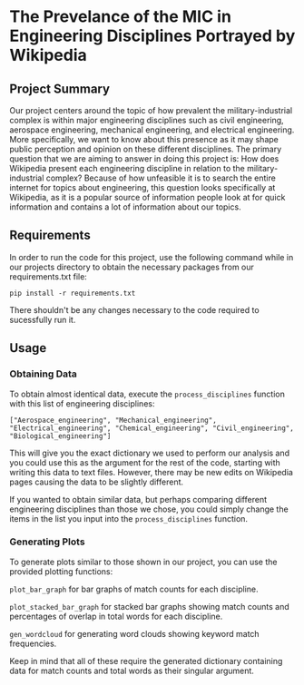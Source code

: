 # The Prevelance of the MIC in Engineering Disciplines Portrayed by Wikipedia

## Project Summary
Our project centers around the topic of how prevalent the military-industrial 
complex is within major engineering disciplines such as civil engineering, 
aerospace engineering, mechanical engineering, and electrical engineering. More
specifically, we want to know about this presence as it may shape public perception 
and opinion on these different disciplines. The primary question that we are aiming
to answer in doing this project is: How does Wikipedia present each engineering 
discipline in relation to the military-industrial complex? Because of how unfeasible 
it is to search the entire internet for topics about engineering, this question looks
specifically at Wikipedia, as it is a popular source of information people look at for
quick information and contains a lot of information about our topics.

## Requirements
In order to run the code for this project, use the following command while in our projects
directory to obtain the necessary packages from our requirements.txt file:

`pip install -r requirements.txt`

There shouldn't be any changes necessary to the code required to sucessfully run it.

## Usage
### Obtaining Data
To obtain almost identical data, execute the `process_disciplines` function with this list of 
engineering disciplines:

`["Aerospace_engineering", "Mechanical_engineering", "Electrical_engineering",
"Chemical_engineering", "Civil_engineering", "Biological_engineering"]`

This will give you the exact dictionary we used to perform our analysis and you could use this as
the argument for the rest of the code, starting with writing this data to text files.
However, there may be new edits on Wikipedia pages causing the data to be slightly different.

If you wanted to obtain similar data, but perhaps comparing different engineering disciplines
than those we chose, you could simply change the items in the list you input into the
`process_disciplines` function.

### Generating Plots
To generate plots similar to those shown in our project, you can use the provided plotting
functions:

`plot_bar_graph` for bar graphs of match counts for each discipline.

`plot_stacked_bar_graph` for stacked bar graphs showing match counts and percentages of overlap 
in total words for each discipline.

`gen_wordcloud` for generating word clouds showing keyword match frequencies.

Keep in mind that all of these require the generated dictionary containing data for match counts
and total words as their singular argument.
